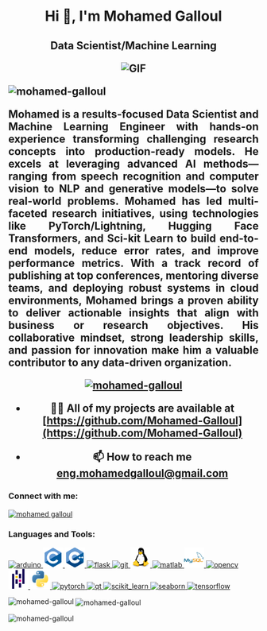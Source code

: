 

<h1 align="center">Hi 👋, I'm Mohamed Galloul</h1>
<h2 align="center">Data Scientist/Machine Learning 

  
<p></p>
  <p style="text-align:center;">
<img alt="GIF" src="https://github.com/abhisheknaiidu/abhisheknaiidu/blob/master/code.gif?raw=true" width="500" height="320" />
    
<p align="left"> <img src="https://komarev.com/ghpvc/?username=mohamed-galloul&label=Profile%20views&color=0e75b6&style=flat" alt="mohamed-galloul" /> </p>


<p style="margin: 0; padding: 0; text-align: justify;">
  Mohamed is a results-focused Data Scientist and Machine Learning Engineer with 
  hands-on experience transforming challenging research concepts into production-ready 
  models. He excels at leveraging advanced AI methods—ranging from speech recognition 
  and computer vision to NLP and generative models—to solve real-world problems. 
  Mohamed has led multi-faceted research initiatives, using technologies like 
  PyTorch/Lightning, Hugging Face Transformers, and Sci-kit Learn to build end-to-end 
  models, reduce error rates, and improve performance metrics. With a track record of 
  publishing at top conferences, mentoring diverse teams, and deploying robust systems 
  in cloud environments, Mohamed brings a proven ability to deliver actionable insights 
  that align with business or research objectives. His collaborative mindset, strong 
  leadership skills, and passion for innovation make him a valuable contributor to any 
  data-driven organization.
</p>

  
<p align="center"> <a href="https://github.com/ryo-ma/github-profile-trophy"><img src="https://github-profile-trophy.vercel.app/?username=mohamed-galloul" alt="mohamed-galloul" /></a> </p>

- 👨‍💻 All of my projects are available at [https://github.com/Mohamed-Galloul](https://github.com/Mohamed-Galloul)

- 📫 How to reach me **eng.mohamedgalloul@gmail.com**

<h3 align="left">Connect with me:</h3>
<p align="left">
<a href="https://www.linkedin.com/in/mohamed-galloul-4806591b7/" target="blank"><img align="center" src="https://raw.githubusercontent.com/rahuldkjain/github-profile-readme-generator/master/src/images/icons/Social/linked-in-alt.svg" alt="mohamed galloul" height="30" width="40" /></a>
</p>

<h3 align="left">Languages and Tools:</h3>
<p align="left"> <a href="https://www.arduino.cc/" target="_blank" rel="noreferrer"> <img src="https://cdn.worldvectorlogo.com/logos/arduino-1.svg" alt="arduino" width="40" height="40"/> </a> <a href="https://www.cprogramming.com/" target="_blank" rel="noreferrer"> <img src="https://raw.githubusercontent.com/devicons/devicon/master/icons/c/c-original.svg" alt="c" width="40" height="40"/> </a> <a href="https://www.w3schools.com/cpp/" target="_blank" rel="noreferrer"> <img src="https://raw.githubusercontent.com/devicons/devicon/master/icons/cplusplus/cplusplus-original.svg" alt="cplusplus" width="40" height="40"/> </a> <a href="https://flask.palletsprojects.com/" target="_blank" rel="noreferrer"> <img src="https://www.vectorlogo.zone/logos/pocoo_flask/pocoo_flask-icon.svg" alt="flask" width="40" height="40"/> </a> <a href="https://git-scm.com/" target="_blank" rel="noreferrer"> <img src="https://www.vectorlogo.zone/logos/git-scm/git-scm-icon.svg" alt="git" width="40" height="40"/> </a> <a href="https://www.linux.org/" target="_blank" rel="noreferrer"> <img src="https://raw.githubusercontent.com/devicons/devicon/master/icons/linux/linux-original.svg" alt="linux" width="40" height="40"/> </a> <a href="https://www.mathworks.com/" target="_blank" rel="noreferrer"> <img src="https://upload.wikimedia.org/wikipedia/commons/2/21/Matlab_Logo.png" alt="matlab" width="40" height="40"/> </a> <a href="https://www.mysql.com/" target="_blank" rel="noreferrer"> <img src="https://raw.githubusercontent.com/devicons/devicon/master/icons/mysql/mysql-original-wordmark.svg" alt="mysql" width="40" height="40"/> </a> <a href="https://opencv.org/" target="_blank" rel="noreferrer"> <img src="https://www.vectorlogo.zone/logos/opencv/opencv-icon.svg" alt="opencv" width="40" height="40"/> </a> <a href="https://pandas.pydata.org/" target="_blank" rel="noreferrer"> <img src="https://raw.githubusercontent.com/devicons/devicon/2ae2a900d2f041da66e950e4d48052658d850630/icons/pandas/pandas-original.svg" alt="pandas" width="40" height="40"/> </a> <a href="https://www.python.org" target="_blank" rel="noreferrer"> <img src="https://raw.githubusercontent.com/devicons/devicon/master/icons/python/python-original.svg" alt="python" width="40" height="40"/> </a> <a href="https://pytorch.org/" target="_blank" rel="noreferrer"> <img src="https://www.vectorlogo.zone/logos/pytorch/pytorch-icon.svg" alt="pytorch" width="40" height="40"/> </a> <a href="https://www.qt.io/" target="_blank" rel="noreferrer"> <img src="https://upload.wikimedia.org/wikipedia/commons/0/0b/Qt_logo_2016.svg" alt="qt" width="40" height="40"/> </a> <a href="https://scikit-learn.org/" target="_blank" rel="noreferrer"> <img src="https://upload.wikimedia.org/wikipedia/commons/0/05/Scikit_learn_logo_small.svg" alt="scikit_learn" width="40" height="40"/> </a> <a href="https://seaborn.pydata.org/" target="_blank" rel="noreferrer"> <img src="https://seaborn.pydata.org/_images/logo-mark-lightbg.svg" alt="seaborn" width="40" height="40"/> </a> <a href="https://www.tensorflow.org" target="_blank" rel="noreferrer"> <img src="https://www.vectorlogo.zone/logos/tensorflow/tensorflow-icon.svg" alt="tensorflow" width="40" height="40"/> </a> </p>

<p><img align="left" src="https://github-readme-stats.vercel.app/api/top-langs?username=mohamed-galloul&show_icons=true&locale=en&layout=compact" alt="mohamed-galloul" /></p>

<p>&nbsp;<img align="center" src="https://github-readme-stats.vercel.app/api?username=mohamed-galloul&show_icons=true&locale=en" alt="mohamed-galloul" /></p>

<p><img align="center" src="https://github-readme-streak-stats.herokuapp.com/?user=mohamed-galloul&" alt="mohamed-galloul" /></p>

